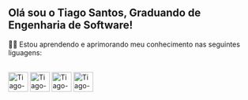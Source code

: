 ## Olá sou o Tiago Santos, Graduando de Engenharia de Software!


 👨‍💻 Estou aprendendo e aprimorando meu conhecimento nas seguintes liguagens:


  
<div style="display: inline_block"><br>
  <img align="center" alt="Tiago-C" height="40" width="40" src="https://icongr.am/devicon/c-original.svg?size=80&color=currentColor.svg">
  
  <img align="center" alt="Tiago-C++" height="40" width="40" src="https://icongr.am/devicon/cplusplus-original.svg?size=80&color=currentColor.svg">
  
  <img align="center" alt="Tiago-Java" height="40" width="40" src="https://icongr.am/devicon/java-original-wordmark.svg?size=80&color=currentColor.svg">
   
  <img align="center" alt="Tiago-MySQL" height="40" width="40" src="https://icongr.am/devicon/mysql-original-wordmark.svg?size=80&color=currentColor.svg">
  
  
 

